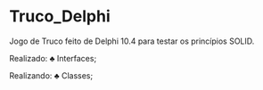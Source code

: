 # Truco_Delphi 
Jogo de Truco feito de Delphi 10.4 para testar os princípios SOLID.

Realizado:
 ♣ Interfaces;
 
Realizando:
 ♣ Classes;
